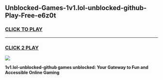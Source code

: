 
## Unblocked-Games-1v1.lol-unblocked-github-Play-Free-e6z0t
<h3>
<a href="https://premium76.site?title=1v1.lol-unblocked-github&ref=09A">CLICK TO PLAY</a></h3>
<hr>

<h3>
<a href="https://premium76.site?title=1v1.lol-unblocked-github&ref=09A">CLICK 2 PLAY</a>
  
</h3>

<a href="https://premium76.site?title=1v1.lol-unblocked-github&ref=09A"><img src="https://clearcache.store/games.png"></a>


**1v1.lol-unblocked-github games unblocked: Your Gateway to Fun and Accessible Online Gaming**
